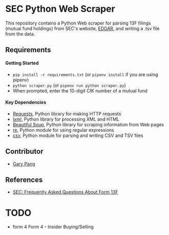 # SEC Python Web Scraper
This repository contains a Python Web scraper for parsing 13F filings (mutual fund holdings) from SEC's website, [EDGAR](https://www.sec.gov/edgar/searchedgar/companysearch.html), and writing a .tsv file from the data.


## Requirements

#### Getting Started
- `pip install -r requirements.txt` (or `pipenv install` if you are using pipenv)
- `python scraper.py` (or `pipenv run python scraper.py`)
- When prompted, enter the 10-digit CIK number of a mutual fund

#### Key Dependencies

- [Requests](https://2.python-requests.org/en/master/), Python library for making HTTP requests
- [lxml](https://lxml.de/), Python library for processing XML and HTML
- [Beautiful Soup](https://pypi.org/project/beautifulsoup4/), Python library for scraping information from Web pages
- [re](https://docs.python.org/3/library/re.html), Python module for using regular expressions
- [csv](https://docs.python.org/3/library/csv.html), Python module for parsing and writing CSV and TSV files

## Contributor
- [Gary Pang](https://github.com/CodeWritingCow)

## References
- [SEC: Frequently Asked Questions About Form 13F](https://www.sec.gov/divisions/investment/13ffaq.htm)


# TODO

- form 4 Form 4 - Insider Buying/Selling

